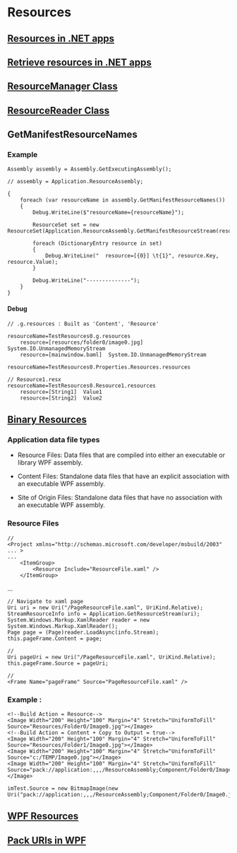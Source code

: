 
# Resources

## [Resources in .NET apps](https://docs.microsoft.com/en-us/dotnet/core/extensions/resources)

## [Retrieve resources in .NET apps](https://docs.microsoft.com/en-us/dotnet/core/extensions/retrieve-resources?source=recommendations)

## [ResourceManager Class](https://docs.microsoft.com/en-us/dotnet/api/system.resources.resourcemanager?view=net-6.0)

## [ResourceReader Class](https://docs.microsoft.com/en-us/dotnet/api/system.resources.resourcereader?view=net-6.0)

## GetManifestResourceNames

### Example

    Assembly assembly = Assembly.GetExecutingAssembly();

    // assembly = Application.ResourceAssembly;

    {
        foreach (var resourceName in assembly.GetManifestResourceNames())
        {
            Debug.WriteLine($"resourceName={resourceName}");

            ResourceSet set = new ResourceSet(Application.ResourceAssembly.GetManifestResourceStream(resourceName));

            foreach (DictionaryEntry resource in set)
            {
                Debug.WriteLine("  resource=[{0}] \t{1}", resource.Key, resource.Value);
            }

            Debug.WriteLine("--------------");
        }
    }

#### Debug

    // .g.resources : Built as 'Content', 'Resource'

    resourceName=TestResources0.g.resources
        resource=[resources/folder0/image0.jpg] 	System.IO.UnmanagedMemoryStream
        resource=[mainwindow.baml] 	System.IO.UnmanagedMemoryStream

    resourceName=TestResources0.Properties.Resources.resources

    // Resource1.resx
    resourceName=TestResources0.Resource1.resources
        resource=[String1] 	Value1
        resource=[String2] 	Value2








## [Binary Resources](https://docs.microsoft.com/en-us/dotnet/desktop/wpf/app-development/wpf-application-resource-content-and-data-files?view=netframeworkdesktop-4.8)

### Application data file types

- Resource Files: Data files that are compiled into either an executable or library WPF assembly.

- Content Files: Standalone data files that have an explicit association with an executable WPF assembly.

- Site of Origin Files: Standalone data files that have no association with an executable WPF assembly.

### Resource Files

    //
    <Project xmlns="http://schemas.microsoft.com/developer/msbuild/2003" ... >  
    ...  
        <ItemGroup>  
            <Resource Include="ResourceFile.xaml" />  
        </ItemGroup>  
  ...  
    </Project>  

    // Navigate to xaml page
    Uri uri = new Uri("/PageResourceFile.xaml", UriKind.Relative);
    StreamResourceInfo info = Application.GetResourceStream(uri);
    System.Windows.Markup.XamlReader reader = new System.Windows.Markup.XamlReader();
    Page page = (Page)reader.LoadAsync(info.Stream);
    this.pageFrame.Content = page;

    //
    Uri pageUri = new Uri("/PageResourceFile.xaml", UriKind.Relative);
    this.pageFrame.Source = pageUri;

    //
    <Frame Name="pageFrame" Source="PageResourceFile.xaml" />

### Example :

    <!--Build Action = Resource-->
    <Image Width="200" Height="100" Margin="4" Stretch="UniformToFill" Source="Resources/Folder0/Image0.jpg"></Image>
    <!--Build Action = Content + Copy to Output = true-->
    <Image Width="200" Height="100" Margin="4" Stretch="UniformToFill" Source="Resources/Folder1/Image0.jpg"></Image>
    <Image Width="200" Height="100" Margin="4" Stretch="UniformToFill" Source="c:/TEMP/Image0.jpg"></Image>
    <Image Width="200" Height="100" Margin="4" Stretch="UniformToFill" Source="pack://application:,,,/ResourceAssembly;Component/Folder0/Image0.jpg"></Image>

    imTest.Source = new BitmapImage(new Uri("pack://application:,,,/ResourceAssembly;Component/Folder0/Image0.jpg"));

## [WPF Resources](https://docs.microsoft.com/en-us/dotnet/desktop/wpf/app-development/wpf-application-resource-content-and-data-files?view=netframeworkdesktop-4.8)

## [Pack URIs in WPF](https://docs.microsoft.com/en-us/dotnet/desktop/wpf/app-development/pack-uris-in-wpf?view=netframeworkdesktop-4.8)

